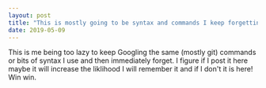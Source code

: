 ```yaml
---
layout: post
title: "This is mostly going to be syntax and commands I keep forgetting"
date: 2019-05-09
--- 
```


This is me being too lazy to keep Googling the same (mostly git) commands or bits of syntax I use and then immediately forget. I figure if I post it here maybe it will increase the liklihood I will remember it and if I don't it is here! Win win. 

